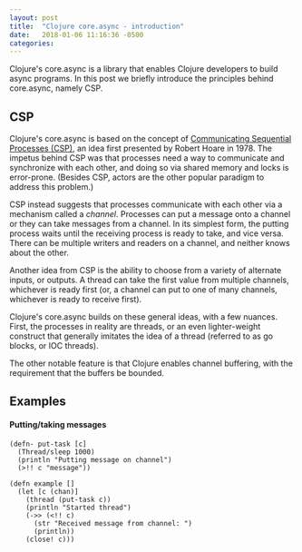 ```yaml
---
layout: post
title:  "Clojure core.async - introduction"
date:   2018-01-06 11:16:36 -0500
categories: 
---
```

Clojure's core.async is a library that enables Clojure developers to build async programs. In this post we briefly introduce the principles behind core.async, namely CSP.

## CSP
Clojure's core.async is based on the concept of [Communicating Sequential Processes (CSP)](https://en.wikipedia.org/wiki/Communicating_sequential_processes), an idea first presented by Robert Hoare in 1978. The impetus behind CSP was that processes need a way to communicate and synchronize with each other, and doing so via shared memory and locks is error-prone. (Besides CSP, actors are the other popular paradigm to address this problem.)

CSP instead suggests that processes communicate with each other via a mechanism called a _channel_. Processes can put a message onto a channel or they can take messages from a channel. In its simplest form, the putting process waits until the receiving process is ready to take, and vice versa. There can be multiple writers and readers on a channel, and neither knows about the other.

Another idea from CSP is the ability to choose from a variety of alternate inputs, or outputs. A thread can take the first value from multiple channels, whichever is ready first (or, a channel can put to one of many channels, whichever is ready to receive first).

Clojure's core.async builds on these general ideas, with a few nuances. First, the processes in reality are threads, or an even lighter-weight construct that generally imitates the idea of a thread (referred to as go blocks, or IOC threads).

The other notable feature is that Clojure enables channel buffering, with the requirement that the buffers be bounded.

## Examples
#### Putting/taking messages

```
(defn- put-task [c]
  (Thread/sleep 1000)
  (println "Putting message on channel")
  (>!! c "message"))

(defn example []
  (let [c (chan)]
    (thread (put-task c))
    (println "Started thread")
    (->> (<!! c)
      (str "Received message from channel: ")
      (println))
    (close! c)))
	
```

